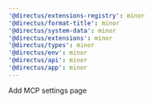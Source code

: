 ```yaml
---
'@directus/extensions-registry': minor
'@directus/format-title': minor
'@directus/system-data': minor
'@directus/extensions': minor
'@directus/types': minor
'@directus/env': minor
'@directus/api': minor
'@directus/app': minor
---
```


Add MCP settings page
